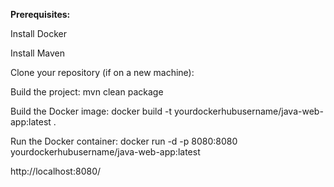 **Prerequisites:**

Install Docker

Install Maven



Clone your repository (if on a new machine):

Build the project: mvn clean package

Build the Docker image: docker build -t yourdockerhubusername/java-web-app:latest .

Run the Docker container: docker run -d -p 8080:8080 yourdockerhubusername/java-web-app:latest

http://localhost:8080/
